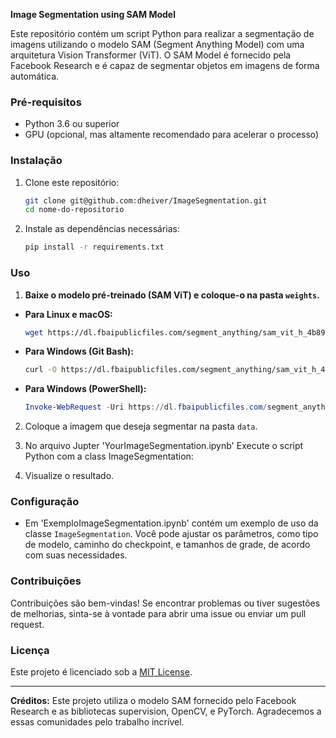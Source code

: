 **Image Segmentation using SAM Model**

Este repositório contém um script Python para realizar a segmentação de imagens utilizando o modelo SAM (Segment Anything Model) com uma arquitetura Vision Transformer (ViT). O SAM Model é fornecido pela Facebook Research e é capaz de segmentar objetos em imagens de forma automática.

### Pré-requisitos
- Python 3.6 ou superior
- GPU (opcional, mas altamente recomendado para acelerar o processo)

### Instalação
1. Clone este repositório:
   ```bash
   git clone git@github.com:dheiver/ImageSegmentation.git
   cd nome-do-repositorio
   ```

2. Instale as dependências necessárias:
   ```bash
   pip install -r requirements.txt
   ```

### Uso
1. **Baixe o modelo pré-treinado (SAM ViT) e coloque-o na pasta `weights`.**

- **Para Linux e macOS:**
   ```bash
   wget https://dl.fbaipublicfiles.com/segment_anything/sam_vit_h_4b8939.pth -P weights/
   ```

- **Para Windows (Git Bash):**
   ```bash
   curl -O https://dl.fbaipublicfiles.com/segment_anything/sam_vit_h_4b8939.pth -P weights/
   ```

- **Para Windows (PowerShell):**
   ```powershell
   Invoke-WebRequest -Uri https://dl.fbaipublicfiles.com/segment_anything/sam_vit_h_4b8939.pth -OutFile weights/sam_vit_h_4b8939.pth
   ```

2. Coloque a imagem que deseja segmentar na pasta `data`.

3. No arquivo Jupter 'YourImageSegmentation.ipynb' Execute o script Python com a class ImageSegmentation:
  
4. Visualize o resultado.

### Configuração
- Em 'ExemploImageSegmentation.ipynb' contém um exemplo de uso da classe `ImageSegmentation`. Você pode ajustar os parâmetros, como tipo de modelo, caminho do checkpoint, e tamanhos de grade, de acordo com suas necessidades.

### Contribuições
Contribuições são bem-vindas! Se encontrar problemas ou tiver sugestões de melhorias, sinta-se à vontade para abrir uma issue ou enviar um pull request.

### Licença
Este projeto é licenciado sob a [MIT License](LICENSE).

---

**Créditos:**
Este projeto utiliza o modelo SAM fornecido pelo Facebook Research e as bibliotecas supervision, OpenCV, e PyTorch. Agradecemos a essas comunidades pelo trabalho incrível.
